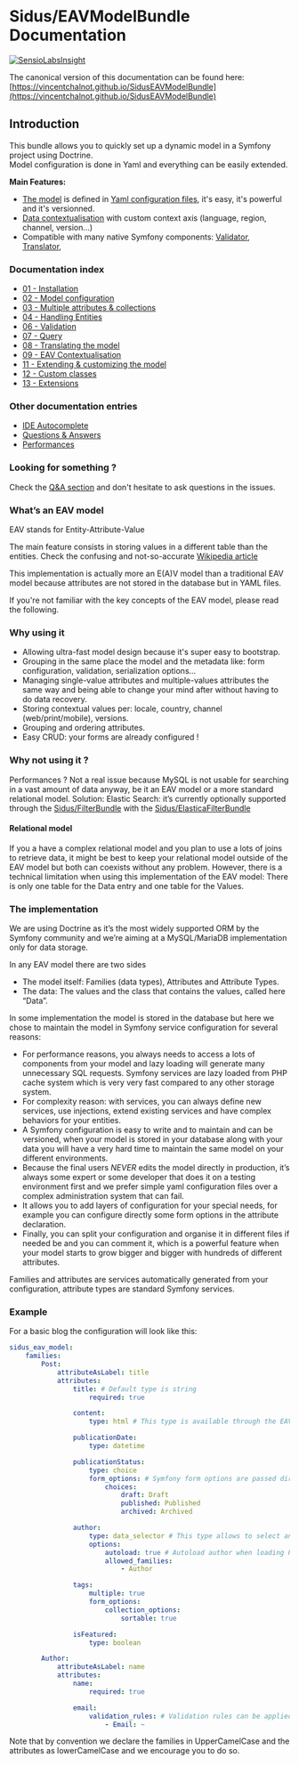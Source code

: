 Sidus/EAVModelBundle Documentation
==================================

[![SensioLabsInsight](https://insight.sensiolabs.com/projects/621ec123-268d-4a6b-a1d0-03a1e4e84b48/big.png)](https://insight.sensiolabs.com/projects/621ec123-268d-4a6b-a1d0-03a1e4e84b48)

The canonical version of this documentation can be found here:
[https://vincentchalnot.github.io/SidusEAVModelBundle](https://vincentchalnot.github.io/SidusEAVModelBundle)

## Introduction

This bundle allows you to quickly set up a dynamic model in a Symfony project using Doctrine.  
Model configuration is done in Yaml and everything can be easily extended.

**Main Features:**

- [The model](Documentation/02-model.md) is defined in [Yaml configuration files](#example), it's easy, it's powerful
  and it's versionned.
- [Data contextualisation](Documentation/09-context.md) with custom context axis (language, region, channel, version...)
- Compatible with many native Symfony components:
  [Validator](Documentation/06-validate.md),
  [Translator](Documentation/08-translate.md),

### Documentation index

- [01 - Installation](Documentation/01-install.md)
- [02 - Model configuration](Documentation/02-model.md)
- [03 - Multiple attributes & collections](Documentation/03-multiple.md)
- [04 - Handling Entities](Documentation/04-entities.md)
- [06 - Validation](Documentation/06-validate.md)
- [07 - Query](Documentation/07.1-query.md)
- [08 - Translating the model](Documentation/08-translate.md)
- [09 - EAV Contextualisation](Documentation/09-context.md)
- [11 - Extending & customizing the model](Documentation/11-extend.md)
- [12 - Custom classes](Documentation/12-custom_classes.md)
- [13 - Extensions](Documentation/13-extensions.md)

### Other documentation entries

- [IDE Autocomplete](Documentation/100-ide_autocomplete.md)
- [Questions & Answers](Documentation/200-questions.md)
- [Performances](Documentation/300-performances.md)


### Looking for something ?

Check the  [Q&A section](Documentation/200-questions.md) and don't hesitate to ask questions in the issues.

### What’s an EAV model

EAV stands for Entity-Attribute-Value

The main feature consists in storing values in a different table than the entities.
Check the confusing and not-so-accurate
[Wikipedia article](https://en.wikipedia.org/wiki/Entity%E2%80%93attribute%E2%80%93value_model)

This implementation is actually more an E(A)V model than a traditional EAV model because attributes are not stored in
the database but in YAML files.

If you're not familiar with the key concepts of the EAV model, please read the following.

### Why using it

- Allowing ultra-fast model design because it's super easy to bootstrap.
- Grouping in the same place the model and the metadata like: form configuration, validation, serialization options...
- Managing single-value attributes and multiple-values attributes the same way and being able to change your mind after
without having to do data recovery.
- Storing contextual values per: locale, country, channel (web/print/mobile), versions.
- Grouping and ordering attributes.
- Easy CRUD: your forms are already configured !

### Why not using it ?

Performances ? Not a real issue because MySQL is not usable for searching in a vast amount of data anyway, be it an EAV
model or a more standard relational model. Solution: Elastic Search: it’s currently optionally supported through the
[Sidus/FilterBundle](https://github.com/VincentChalnot/SidusFilterBundle) with the
[Sidus/ElasticaFilterBundle](https://github.com/VincentChalnot/SidusElasticaFilterBundle)

#### Relational model

If you a have a complex relational model and you plan to use a lots of joins to retrieve data, it might be best to keep
your relational model outside of the EAV model but both can coexists without any problem. However, there is a technical
limitation when using this implementation of the EAV model: There is only one table for the Data entry and one table for
the Values.

### The implementation

We are using Doctrine as it’s the most widely supported ORM by the Symfony community and we’re aiming at a MySQL/MariaDB
implementation only for data storage.

In any EAV model there are two sides
- The model itself: Families (data types), Attributes and Attribute Types.
- The data: The values and the class that contains the values, called here “Data”.

In some implementation the model is stored in the database but here we chose to maintain the model in Symfony service
configuration for several reasons:

- For performance reasons, you always needs to access a lots of components from your model and lazy loading will
generate many unnecessary SQL requests. Symfony services are lazy loaded from PHP cache system which is very very
fast compared to any other storage system.
- For complexity reason: with services, you can always define new services, use injections, extend existing services
and have complex behaviors for your entities.
- A Symfony configuration is easy to write and to maintain and can be versioned, when your model is stored in your
database along with your data you will have a very hard time to maintain the same model on your different environments.
- Because the final users *NEVER* edits the model directly in production, it’s always some expert or some developer
that does it on a testing environment first and we prefer simple yaml configuration files over a complex administration
system that can fail.
- It allows you to add layers of configuration for your special needs, for example you can configure directly some form
options in the attribute declaration.
- Finally, you can split your configuration and organise it in different files if needed be and you can comment it,
which is a powerful feature when your model starts to grow bigger and bigger with hundreds of different attributes.

Families and attributes are services automatically generated from your configuration, attribute types are standard
Symfony services.

### Example

For a basic blog the configuration will look like this:

````yaml
sidus_eav_model:
    families:
        Post:
            attributeAsLabel: title
            attributes:
                title: # Default type is string
                    required: true

                content:
                    type: html # This type is available through the EAVBootstrapBundle

                publicationDate:
                    type: datetime

                publicationStatus:
                    type: choice
                    form_options: # Symfony form options are passed directly
                        choices:
                            draft: Draft
                            published: Published
                            archived: Archived

                author:
                    type: data_selector # This type allows to select an other entity inside the EAV model
                    options:
                        autoload: true # Autoload author when loading Post
                        allowed_families:
                            - Author

                tags:
                    multiple: true
                    form_options:
                        collection_options:
                            sortable: true

                isFeatured:
                    type: boolean

        Author:
            attributeAsLabel: name
            attributes:
                name:
                    required: true

                email:
                    validation_rules: # Validation rules can be applied directly in the model
                        - Email: ~
````

Note that by convention we declare the families in UpperCamelCase and the attributes as lowerCamelCase and we encourage
you to do so.
